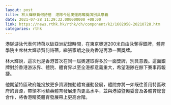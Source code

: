 ```yaml
---
layout: post
title: 林大輝恭賀何詩蓓　港隊今屆奧運再奪獎牌別具意義
date: 2021-07-28 11:29:32.000000000 +08:00
link: https://news.rthk.hk/rthk/ch/component/k2/1602958-20210728.htm
categories: rthk
---
```


港隊游泳代表何詩蓓以破亞洲紀錄時間，在東京奧運200米自由泳奪得銀牌，體育學院主席林大輝恭賀何詩蓓，繼張家朗之後為香港再添一面獎牌。

林大輝說，這次也是香港首次在同一屆奧運取得多於一面獎牌，別具意義。這面銀牌對於香港游泳界、體院、體育界以至全港都意義重大，希望港隊在餘下賽事再報捷。

他期望特區政府能投放更多資源推動體育運動發展，體院亦將一如既往善用特區政府的資源，帶領本地精英體育發展走向更高水平，並與港協暨奧委會及各體育總會合作，將香港精英體育發展帶上更高台階。
